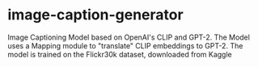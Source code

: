 # image-caption-generator

Image Captioning Model based on OpenAI's CLIP and GPT-2. The Model uses a Mapping module to "translate" CLIP embeddings ​​to GPT-2. The model is trained on the Flickr30k dataset, downloaded from Kaggle


